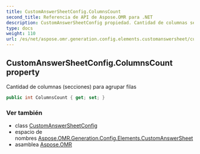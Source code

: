 ```yaml
---
title: CustomAnswerSheetConfig.ColumnsCount
second_title: Referencia de API de Aspose.OMR para .NET
description: CustomAnswerSheetConfig propiedad. Cantidad de columnas secciones para agrupar filas
type: docs
weight: 110
url: /es/net/aspose.omr.generation.config.elements.customanswersheet/customanswersheetconfig/columnscount/
---
```

## CustomAnswerSheetConfig.ColumnsCount property

Cantidad de columnas (secciones) para agrupar filas

```csharp
public int ColumnsCount { get; set; }
```

### Ver también

* class [CustomAnswerSheetConfig](../)
* espacio de nombres [Aspose.OMR.Generation.Config.Elements.CustomAnswerSheet](../../customanswersheetconfig/)
* asamblea [Aspose.OMR](../../../)


